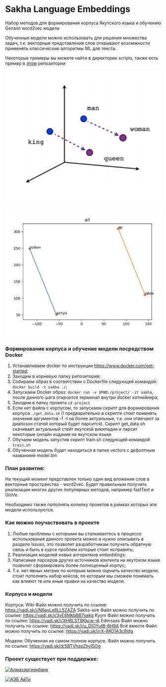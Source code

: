 # Sakha Language Embeddings

Набор методов для формирования корпуса Якутского языка и обучению Gensim word2vec модели 

Обученные модели можно использовать для решения множества задач, т.к. векторные представления слов открывают возомжности применять классические алгоритмы ML для текста.

Некоторые примеры вы можете найти в директории scripts, также есть пример в [этом](https://github.com/nlp-sakha/site) репозитории


![English word2vec](img/king_queen_en.png)

![Sakha word2vec](img/king_queen_sakha.png)

### Формирование корпуса и обучение модели посредством Docker

1. Устанавливаем docker по инструкции https://www.docker.com/get-started;
2. Заходим в корневую папку репозитория;
3. Собираем образ в соответствии с Dockerfile следующей командой:
```docker build -t sakha ./```;
4. Запускаем Docker образ: ```docker run -v $PWD:/project/ -it sakha```, после данного шага откроется терминал
внутри docker котнейнера;
5. Заходим в папку проекта ```cd project```
6. Если нет файла с корпусом, то запускаем скрипт для формирования корпуса ```./get_data.sh``` 
(! предварительно в скрипте стоит поменять значения аргументов -f -t на более актуальные, т.к. они отвечают за диапозон статей который будет парсится). 
Скрипт get_data.sh скачивает актуальный стейт якутской википедии и парсит некоторые онлайн издания на якутском языке
7. Обучаем модель запустив скрипт train.sh следующей командой: ```train.sh```
8. Обученная модель будет находиться в папке vectors с дефолтным названием model.bin

### План развития:

На текущий момент представлен только один вид вложения слов в векторные пространства - word2vec. 
Будет правильным получить реализации многих других популярных методов, например fastText и GloVe.

Необходимо также пополнять копилку проектов в рамках которых эти модели используются. 

### Как можно поучаствовать в проекте

1. Любые проблемы с которыми вы сталкиваетесь в процессе использования данного проекта можно и нужно описывать в 
разделе Issues, это позволит разработчикам получать обратную связь и быть в курсе проблем которые стоит исправить;
2. Реализация моделей новых алгоритмов embeddings;  
3. Написание парсеров других источников контента на якутском языке позволит сформировать более полноценный корпус;
4. Т.к. нет явных метрик по которым можно оценить качество модели, стоит пополнять набор кейсов, по которым мы сможем 
понимать как влияют те или иные правки на качество модели.

### Корпуса и модели
Корпуса:
Wiki Файл можно получить по ссылке: https://yadi.sk/i/N6ayLe8LL5ZAZA
Sakha-sire  Файл можно получить по ссылке: https://yadi.sk/i/3yE8MkbBB7sekg
Kyym Файл можно получить по ссылке: https://yadi.sk/i/XHRLST8Kkcw-jA
Edersaas Файл можно получить по ссылке: https://yadi.sk/i/u_DIOYutB-6H9A
Всё вместе Файл можно получить по ссылке: https://yadi.sk/i/rX-lMO1A3c8ldg

Модели:
Обученная на самом полном корпусе. Файл можно получить по ссылке: https://yadi.sk/d/SBTVhzeZhylSOg

### Проект существует при поддержке:

[![Алмазэргиэнбанк](img/sponsors/albank-logo.png)](https://albank.ru)


[![АЭБ АйТи](img/sponsors/aebit-logo.png)](https://aeb-it.ru)
